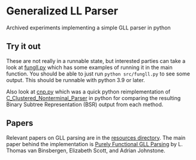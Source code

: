 # Generalized LL Parser
Archived experiments implementing a simple GLL parser in python

## Try it out
These are not really in a runnable state, but interested parties can take a look at [fungll.py](src/fungll.py) which has some examples of running it in the main function. You should be able to just run `python src/fungll.py` to see some output. This should be runnable with python 3.9 or later.

Also look at [cnp.py](src/cnp.py) which was a quick python reimplementation of [C_Clustered_Nonterminal_Parser](github.com/david-andrew/dewy-lang/tree/C_Clustered_Nonterminal_Parser) in python for comparing the resulting Binary Subtree Representation (BSR) output from each method.

## Papers
Relevant papers on GLL parsing are in the [resources directory](resources/). The main paper behind the implementation is [Purely Functional GLL Parsing](resources/2020_purely_function_gll_parsing.pdf) by
L. Thomas van Binsbergen, Elizabeth Scott, and Adrian Johnstone.